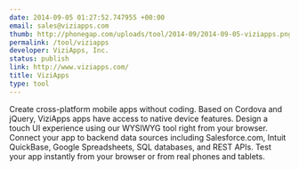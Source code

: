 ```yaml
---
date: 2014-09-05 01:27:52.747955 +00:00
email: sales@viziapps.com
thumb: http://phonegap.com/uploads/tool/2014-09/2014-09-05-viziapps.png
permalink: /tool/viziapps
developer: ViziApps, Inc.
status: publish
link: http://www.viziapps.com/
title: ViziApps
type: tool
---
```


Create cross-platform mobile apps without coding. Based on Cordova and jQuery, ViziApps apps have access to native device features. Design a touch UI experience using our WYSIWYG tool right from your browser. Connect your app to backend data sources including Salesforce.com, Intuit QuickBase, Google Spreadsheets, SQL databases, and REST APIs. Test your app instantly from your browser or from real phones and tablets.
